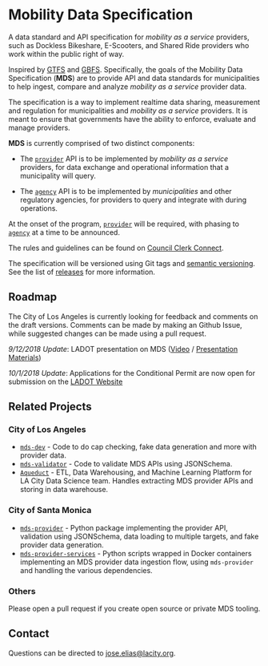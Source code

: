 # Mobility Data Specification

A data standard and API specification for *mobility as a service* providers, such as Dockless Bikeshare, E-Scooters, and Shared Ride providers who work within the public right of way.

Inspired by [GTFS](https://developers.google.com/transit/gtfs/reference/) and [GBFS](https://github.com/NABSA/gbfs). Specifically, the goals of the Mobility Data Specification (**MDS**) are to provide API and data standards for municipalities to help ingest, compare and analyze *mobility as a service* provider data. 

The specification is a way to implement realtime data sharing, measurement and regulation for municipalities and *mobility as a service* providers. It is meant to ensure that governments have the ability to enforce, evaluate and manage providers. 

**MDS** is currently comprised of two distinct components:

* The [`provider`][provider] API is to be implemented by *mobility as a service* providers, for data exchange and operational information that a municipality will query.

* The [`agency`][agency] API is to be implemented by *municipalities* and other regulatory agencies, for providers to query and integrate with during operations.

At the onset of the program, [`provider`][provider] will be required, with phasing to [`agency`][agency] at a time to be announced.

The rules and guidelines can be found on [Council Clerk Connect](https://cityclerk.lacity.org/lacityclerkconnect/index.cfm?fa=ccfi.viewrecord&cfnumber=17-1125).

The specification will be versioned using Git tags and [semantic versioning](https://semver.org/). See the list of [releases](https://github.com/CityOfLosAngeles/mobility-data-specification/releases) for more information.

## Roadmap

The City of Los Angeles is currently looking for feedback and comments on the draft versions. Comments can be made by making an Github Issue, while suggested changes can be made using a pull request.

*9/12/2018 Update*: LADOT presentation on MDS ([Video](https://youtu.be/sRMc1nWnmEU) / [Presentation Materials](https://goo.gl/MjvA4d))

*10/1/2018 Update*: Applications for the Conditional Permit are now open for submission on the [LADOT Website](http://ladot.lacity.org/ladot-begins-conditional-permit-program-dockless-mobility)

## Related Projects

### City of Los Angeles
* [`mds-dev`](https://github.com/cityoflosangeles/mds-dev) - Code to do cap checking, fake data generation and more with provider data. 
* [`mds-validator`](https://github.com/cityoflosangeles/mds-validator) - Code to validate MDS APIs using JSONSchema. 
* [`Aqueduct`](https://github.com/cityoflosangeles/aqueduct) - ETL, Data Warehousing, and Machine Learning Platform for LA City Data Science team. Handles extracting MDS provider APIs and storing in data warehouse. 

### City of Santa Monica
* [`mds-provider`](https://github.com/cityofsantamonica/mds-provider) - Python package implementing the provider API, validation using JSONSchema, data loading to multiple targets, and fake provider data generation.
* [`mds-provider-services`](https://github.com/cityofsantamonica/mds-provider-services) - Python scripts wrapped in Docker containers implementing an MDS provider data ingestion flow, using `mds-provider` and handling the various dependencies.

### Others

Please open a pull request if you create open source or private MDS tooling. 

## Contact

Questions can be directed to jose.elias@lacity.org. 

[agency]: /agency/README.md
[provider]: /provider/README.md
